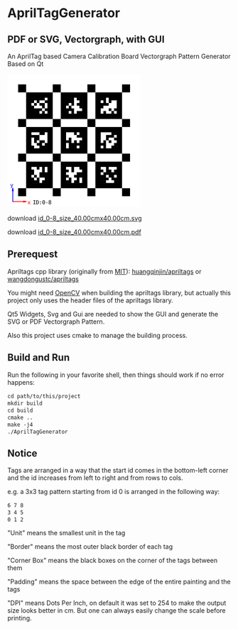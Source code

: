 # AprilTagGenerator 
## PDF or SVG, Vectorgraph, with GUI

An AprilTag based Camera Calibration Board Vectorgraph Pattern Generator Based on Qt 

![id_0-8_size_40.00cmx40.00cm](./id_0-8_size_40.00cmx40.00cm.png)

download [id_0-8_size_40.00cmx40.00cm.svg](./id_0-8_size_40.00cmx40.00cm.svg)

download [id_0-8_size_40.00cmx40.00cm.pdf](./id_0-8_size_40.00cmx40.00cm.pdf)

## Prerequest

Apriltags cpp library (originally from [MIT](http://people.csail.mit.edu/kaess/apriltags/)): [huangqinjin/apriltags](https://github.com/huangqinjin/apriltags) or [wangdongustc/apriltags](https://github.com/wangdongustc/apriltags)

You might need [OpenCV](https://github.com/opencv/opencv/) when building the apriltags library, but actually this project only uses the header files of the apriltags library.

Qt5 Widgets, Svg and Gui are needed to show the GUI and generate the SVG or PDF Vectorgraph Pattern.

Also this project uses cmake to manage the building process.

## Build and Run

Run the following in your favorite shell, then things should work if no error happens: 
```
cd path/to/this/project
mkdir build
cd build 
cmake ..
make -j4
./AprilTagGenerator
```

## Notice
Tags are arranged in a way that the start id comes in the bottom-left corner and the id increases from left to right and from rows to cols.

e.g. a 3x3 tag pattern starting from id 0 is arranged in the following way:
```
6 7 8
3 4 5
0 1 2
```

"Unit"  means the smallest unit in the tag

"Border" means the most outer black border of each tag

"Corner Box" means the black boxes on the corner of the tags between them

"Padding" means the space between the edge of the entire painting and the tags

"DPI" means Dots Per Inch, on default it was set to 254 to make the output size looks better in cm. But one can always easily change the scale before printing.

